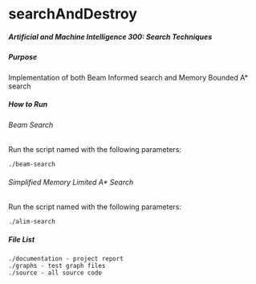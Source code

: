 # searchAndDestroy

##### Artificial and Machine Intelligence 300: Search Techniques

##### Purpose

Implementation of both Beam Informed search and Memory Bounded A* search

##### How to Run

###### Beam Search

Run the script named with the following parameters:

```
./beam-search
```


###### Simplified Memory Limited A* Search

Run the script named with the following parameters:

```
./alim-search
```

##### File List

```
./documentation - project report 
./graphs - test graph files
./source - all source code 
```

